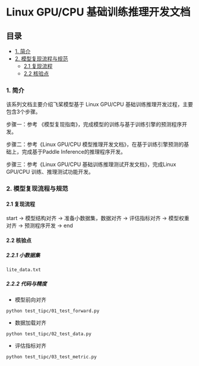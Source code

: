 # Linux GPU/CPU 基础训练推理开发文档

## 目录

- [1. 简介](#1-简介)
- [2. 模型复现流程与规范](#2-数据集和复现精度)
    - [2.1 复现流程]()
    - [2.2 核验点]()

### 1. 简介

该系列文档主要介绍飞桨模型基于 Linux GPU/CPU 基础训练推理开发过程，主要包含3个步骤。

步骤一：参考 《模型复现指南》，完成模型的训练与基于训练引擎的预测程序开发。

步骤二：参考《Linux GPU/CPU 模型推理开发文档》，在基于训练引擎预测的基础上，完成基于Paddle Inference的推理程序开发。

步骤三：参考《Linux GPU/CPU 基础训练推理测试开发文档》，完成Linux GPU/CPU 训练、推理测试功能开发。

### 2. 模型复现流程与规范

#### 2.1 复现流程

start → 模型结构对齐 → 准备小数据集，数据对齐 → 评估指标对齐 → 模型权重对齐 → 预测程序开发 → end

#### 2.2 核验点

##### 2.2.1 小数据集

`lite_data.txt`

##### 2.2.2 代码与精度

- 模型前向对齐

```shell
python test_tipc/01_test_forward.py
```

- 数据加载对齐

```shell
python test_tipc/02_test_data.py
```

- 评估指标对齐

```shell
python test_tipc/03_test_metric.py
```
